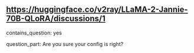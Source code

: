 ## https://huggingface.co/v2ray/LLaMA-2-Jannie-70B-QLoRA/discussions/1

contains_question: yes

question_part: Are you sure your config is right?